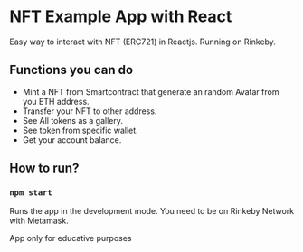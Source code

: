 # NFT Example App with React

Easy way to interact with NFT (ERC721) in Reactjs. Running on Rinkeby.

## Functions you can do

* Mint a NFT from Smartcontract that generate an random Avatar from you ETH address.
* Transfer your NFT to other address.
* See All tokens as a gallery.
* See token from specific wallet.
* Get your account balance.

## How to run?

### `npm start`

Runs the app in the development mode. You need to be on Rinkeby Network with Metamask.


App only for educative purposes
